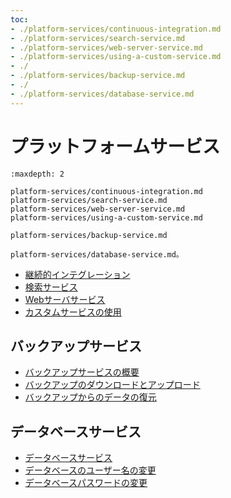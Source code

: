 ```yaml
---
toc:
- ./platform-services/continuous-integration.md
- ./platform-services/search-service.md
- ./platform-services/web-server-service.md
- ./platform-services/using-a-custom-service.md
- ./
- ./platform-services/backup-service.md
- ./
- ./platform-services/database-service.md
---
```

# プラットフォームサービス

```{toctree}
:maxdepth: 2

platform-services/continuous-integration.md
platform-services/search-service.md
platform-services/web-server-service.md
platform-services/using-a-custom-service.md

platform-services/backup-service.md

platform-services/database-service.md。
```

- [継続的インテグレーション](./platform-services/continuous-integration.md)
- [検索サービス](./platform-services/search-service.md)
- [Webサーバサービス](./platform-services/web-server-service.md)
- [カスタムサービスの使用](./platform-services/using-a-custom-service.md)

## バックアップサービス

- [バックアップサービスの概要](./platform-services/backup-service/backup-service-overview.md)
- [バックアップのダウンロードとアップロード](./platform-services/backup-service/downloading-and-uploading-backups.md)
- [バックアップからのデータの復元](./platform-services/backup-service/restoring-data-from-a-backup.md)

## データベースサービス

- [データベースサービス](./platform-services/database-service/database-service.md)
- [データベースのユーザー名の変更](./platform-services/database-service/changing-your-database-username.md)
- [データベースパスワードの変更](./platform-services/database-service/changing-your-database-password.md)
